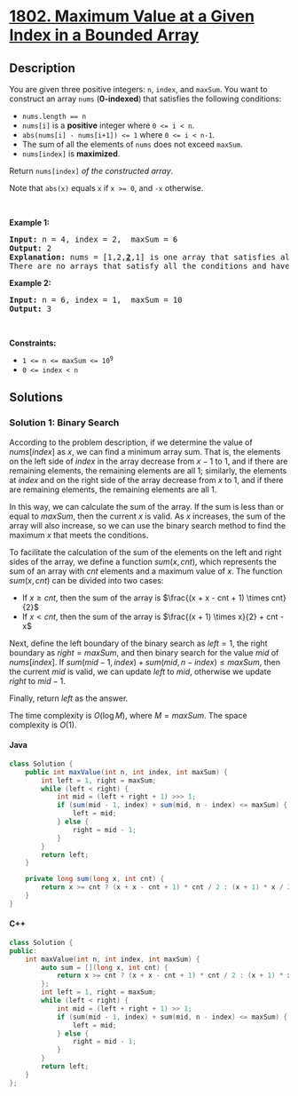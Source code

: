 # [1802. Maximum Value at a Given Index in a Bounded Array](https://leetcode.com/problems/maximum-value-at-a-given-index-in-a-bounded-array)

## Description

<!-- description:start -->

<p>You are given three positive integers:&nbsp;<code>n</code>, <code>index</code>, and <code>maxSum</code>. You want to construct an array <code>nums</code> (<strong>0-indexed</strong>)<strong> </strong>that satisfies the following conditions:</p>

<ul>
	<li><code>nums.length == n</code></li>
	<li><code>nums[i]</code> is a <strong>positive</strong> integer where <code>0 &lt;= i &lt; n</code>.</li>
	<li><code>abs(nums[i] - nums[i+1]) &lt;= 1</code> where <code>0 &lt;= i &lt; n-1</code>.</li>
	<li>The sum of all the elements of <code>nums</code> does not exceed <code>maxSum</code>.</li>
	<li><code>nums[index]</code> is <strong>maximized</strong>.</li>
</ul>

<p>Return <code>nums[index]</code><em> of the constructed array</em>.</p>

<p>Note that <code>abs(x)</code> equals <code>x</code> if <code>x &gt;= 0</code>, and <code>-x</code> otherwise.</p>

<p>&nbsp;</p>
<p><strong class="example">Example 1:</strong></p>

<pre>
<strong>Input:</strong> n = 4, index = 2,  maxSum = 6
<strong>Output:</strong> 2
<strong>Explanation:</strong> nums = [1,2,<u><strong>2</strong></u>,1] is one array that satisfies all the conditions.
There are no arrays that satisfy all the conditions and have nums[2] == 3, so 2 is the maximum nums[2].
</pre>

<p><strong class="example">Example 2:</strong></p>

<pre>
<strong>Input:</strong> n = 6, index = 1,  maxSum = 10
<strong>Output:</strong> 3
</pre>

<p>&nbsp;</p>
<p><strong>Constraints:</strong></p>

<ul>
	<li><code>1 &lt;= n &lt;= maxSum &lt;= 10<sup>9</sup></code></li>
	<li><code>0 &lt;= index &lt; n</code></li>
</ul>

<!-- description:end -->

## Solutions

<!-- solution:start -->

### Solution 1: Binary Search

According to the problem description, if we determine the value of $nums[index]$ as $x$, we can find a minimum array sum. That is, the elements on the left side of $index$ in the array decrease from $x-1$ to $1$, and if there are remaining elements, the remaining elements are all $1$; similarly, the elements at $index$ and on the right side of the array decrease from $x$ to $1$, and if there are remaining elements, the remaining elements are all $1$.

In this way, we can calculate the sum of the array. If the sum is less than or equal to $maxSum$, then the current $x$ is valid. As $x$ increases, the sum of the array will also increase, so we can use the binary search method to find the maximum $x$ that meets the conditions.

To facilitate the calculation of the sum of the elements on the left and right sides of the array, we define a function $sum(x, cnt)$, which represents the sum of an array with $cnt$ elements and a maximum value of $x$. The function $sum(x, cnt)$ can be divided into two cases:

-   If $x \geq cnt$, then the sum of the array is $\frac{(x + x - cnt + 1) \times cnt}{2}$
-   If $x \lt cnt$, then the sum of the array is $\frac{(x + 1) \times x}{2} + cnt - x$

Next, define the left boundary of the binary search as $left = 1$, the right boundary as $right = maxSum$, and then binary search for the value $mid$ of $nums[index]$. If $sum(mid - 1, index) + sum(mid, n - index) \leq maxSum$, then the current $mid$ is valid, we can update $left$ to $mid$, otherwise we update $right$ to $mid - 1$.

Finally, return $left$ as the answer.

The time complexity is $O(\log M)$, where $M=maxSum$. The space complexity is $O(1)$.


#### Java

```java
class Solution {
    public int maxValue(int n, int index, int maxSum) {
        int left = 1, right = maxSum;
        while (left < right) {
            int mid = (left + right + 1) >>> 1;
            if (sum(mid - 1, index) + sum(mid, n - index) <= maxSum) {
                left = mid;
            } else {
                right = mid - 1;
            }
        }
        return left;
    }

    private long sum(long x, int cnt) {
        return x >= cnt ? (x + x - cnt + 1) * cnt / 2 : (x + 1) * x / 2 + cnt - x;
    }
}
```

#### C++

```cpp
class Solution {
public:
    int maxValue(int n, int index, int maxSum) {
        auto sum = [](long x, int cnt) {
            return x >= cnt ? (x + x - cnt + 1) * cnt / 2 : (x + 1) * x / 2 + cnt - x;
        };
        int left = 1, right = maxSum;
        while (left < right) {
            int mid = (left + right + 1) >> 1;
            if (sum(mid - 1, index) + sum(mid, n - index) <= maxSum) {
                left = mid;
            } else {
                right = mid - 1;
            }
        }
        return left;
    }
};
```

<!-- solution:end -->

<!-- problem:end -->